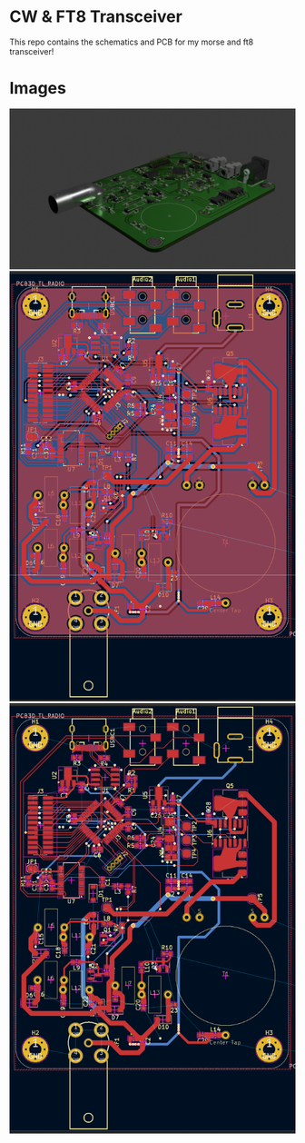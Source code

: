 # CW & FT8 Transceiver

This repo contains the schematics and PCB for my morse and ft8 transceiver!

# Images

![Raytrace](./raytrace.png)
![PCB Layers Filled](./pcb_layers_filled.png)
![PCB Layers Unfilled](./pcb_layers_unfilled.png)
